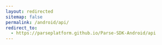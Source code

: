 ```yaml
---
layout: redirected
sitemap: false
permalink: /android/api/
redirect_to:
  - https://parseplatform.github.io/Parse-SDK-Android/api
---
```

